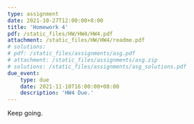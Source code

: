 ```yaml
---
type: assignment
date: 2021-10-27T12:00:00+8:00
title: 'Homework 4'
pdf: /static_files/HW/HW4/HW4.pdf
attachment: /static_files/HW/HW4/readme.pdf
# solutions:
# pdf: /static_files/assignments/asg.pdf
# attachment: /static_files/assignments/asg.zip
# solutions: /static_files/assignments/asg_solutions.pdf
due_event: 
    type: due
    date: 2021-11-10T16:00:00+08:00
    description: 'HW4 Due.'
---
```

Keep going.

